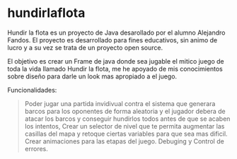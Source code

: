 # hundirlaflota
Hundir la flota es un proyecto de Java desarollado por el alumno Alejandro Fandos. El proyecto es desarrollado para fines educativos, sin animo de lucro y a su vez se trata de un proyecto open source.

El objetivo es crear un Frame de java donde sea jugable el mitico juego de toda la vida llamado Hundir la flota, me he apoyado de mis conocimientos sobre diseño para darle un look mas apropiado a el juego.

Funcionalidades:
> Poder jugar una partida invidivual contra el sistema que generara barcos para los oponentes de forma aleatoria y el jugador debera de atacar los barcos y 
> conseguir hundirlos todos antes de que se acaben los intentos, Crear un selector de nivel que te permita augmentar las casillas del mapa y retoque ciertas 
> variables para que sea mas dificil.
> Crear animaciones para las etapas del juego.
> Debuging y Control de errores.
